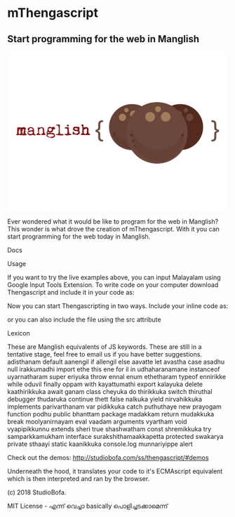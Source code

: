 # mThengascript
## Start programming for the web in Manglish

![mThengascript Logo](./mthengascript.png)

Ever wondered what it would be like to program for the web in Manglish?
This wonder is what drove the creation of mThengascript.
With it you can start programming for the web today in Manglish.




Docs

Usage

If you want to try the live examples above, you can input Malayalam using Google Input Tools Extension.
To write code on your computer download Thengascript and include it in your code as:
<script src="mthengascript.js"></script>
Now you can start Thengascripting in two ways. Include your inline code as:
<script type="text/mthengascript">

/* Write your Thengascript code here */

</script>
or you can also include the file using the src attribute
<script type="text/mthengascript" src="your-mthengascript-file.js"></script>
Lexicon

These are Manglish  equivalents of JS keywords. These are still in a tentative stage, feel free to email us if you have better suggestions.
	 adisthanam         	     	default 
     aanengil         		     	if 
     allengil         		     	else 
     aavatte              			let 
     avastha             		 	case 
     asadhu              			null 
     irakkumadhi              		import 
     ethe              				this 
     ene              				for 
     il              				in 
     udhaharanamane              	instanceof 
     uyarnatharam              		super 
     eriyuka              			throw 
     ennal              			enum 
     ethetharam              		typeof 
     ennirikke              		while 
     oduvil              			finally 
     oppam              			with 
     kayattumathi              		export 
     kalayuka              			delete 
     kaathirikkuka              	await 
     ganam              			class 
     cheyuka              			do 
     thirikkuka              		switch 
     thiruthal              		debugger 
     thudaruka              		continue 
     thett              			false 
     nalkuka              			yield 
     nirvahikkuka              		implements 
     parivarthanam              	var 
     pidikkuka              		catch 
     puthuthaye              		new 
     prayogam              			function 
     podhu              			public 
     bhanttam              			package 
     madakkam              			return 
     mudakkuka              		break 
     moolyanirnayam              	eval 
     vaadam              			arguments 
     vyartham              			void 
     vyapipikkunnu              	extends 
     sheri              			true 
     shashwatham              		const 
     shremikkuka              		try 
     samparkkamukham              	interface 
     surakshithamaakkapetta         protected 
     swakarya              			private 
     sthaayi              			static
     kaanikkuka              		console.log 
      munnariyippe              	alert



Check out the demos: http://studiobofa.com/ss/thengascript/#demos

Underneath the hood, it translates your code to it's ECMAscript equivalent which is then interpreted and ran by the browser.

(c) 2018 StudioBofa.

MIT License - എന്ന് വെച്ചാ basically പൊളിച്ചടക്കാമെന്ന്
